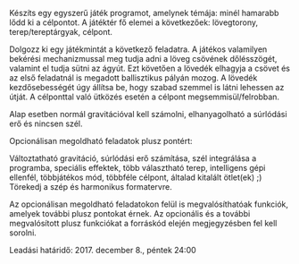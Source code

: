 Készíts egy egyszerű játék programot, amelynek témája: minél hamarabb lődd ki a célpontot. A játéktér fő elemei a következőek: lövegtorony, terep/tereptárgyak, célpont.

Dolgozz ki egy játékmintát a következő feladatra. A játékos valamilyen bekérési mechanizmussal meg tudja adni a löveg csövének dőlésszögét, valamint el tudja sütni az ágyút. Ezt követően a lövedék elhagyja a csövet és az első feladatnál is megadott ballisztikus pályán mozog. A lövedék kezdősebességét úgy állítsa be, hogy szabad szemmel is látni lehessen az útját. A célponttal való ütközés esetén a célpont megsemmisül/felrobban.

Alap esetben normál gravitációval kell számolni, elhanyagolható a súrlódási erő és nincsen szél.

Opcionálisan megoldható feladatok plusz pontért:

Változtatható gravitáció,
súrlódási erő számítása,
szél integrálása a programba,
speciális effektek,
több választható terep,
intelligens gépi ellenfél,
többjátékos mód,
többféle célpont,
általad kitalált ötlet(ek) ;)
Törekedj a szép és harmonikus formatervre.


Az opcionálisan megoldható feladatokon felül is megvalósíthatóak funkciók, amelyek további plusz pontokat érnek. Az opcionális és a további megvalósított plusz funkciókat a forráskód elején megjegyzésben fel kell sorolni.

Leadási határidő: 2017. december 8., péntek 24:00
